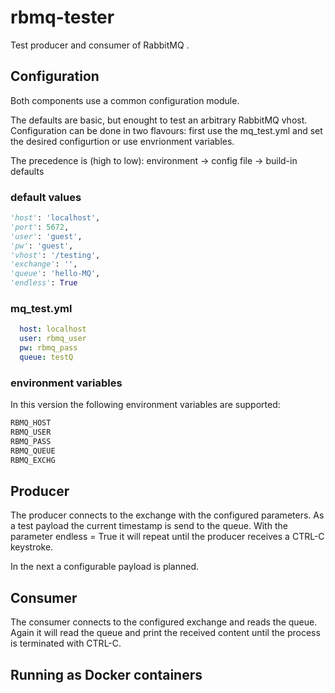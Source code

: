 # rbmq-tester

Test producer and consumer of RabbitMQ .

## Configuration

Both components use a common configuration module.

The defaults are basic, but enought to test an arbitrary RabbitMQ vhost. 
Configuration can be done in two flavours: first use the mq_test.yml and set the 
desired configurtion or use envrionment variables.

The precedence is (high to low):
environment -> config file -> build-in defaults

### default values

```python
'host': 'localhost',
'port': 5672,
'user': 'guest',
'pw': 'guest',
'vhost': '/testing',
'exchange': '',
'queue': 'hello-MQ',
'endless': True
```

### mq_test.yml

```yaml
  host: localhost
  user: rbmq_user
  pw: rbmq_pass
  queue: testQ
```

### environment variables

In this version the following environment variables are supported:

```bash
RBMQ_HOST
RBMQ_USER
RBMQ_PASS
RBMQ_QUEUE
RBMQ_EXCHG
```

## Producer

The producer connects to the exchange with the configured parameters.
As a test payload the current timestamp is send to the queue. With the
parameter endless = True it will repeat until the producer receives a
CTRL-C keystroke.

In the next a configurable payload is planned.

## Consumer

The consumer connects to the configured exchange and reads the queue.
Again it will read the queue and print the received content until the
process is terminated with CTRL-C.

## Running as Docker containers
